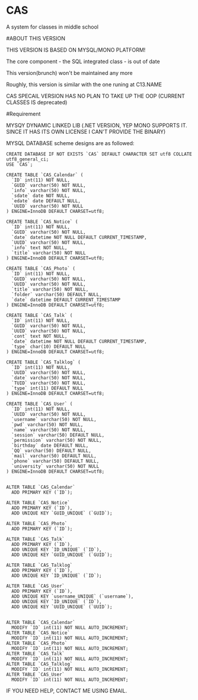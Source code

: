 # CAS
A system for classes in middle school

#ABOUT THIS VERSION

THIS VERSION IS BASED ON MYSQL/MONO PLATFORM!

The core component - the SQL integrated class - is out of date

This version(brunch) won't be maintained any more

Roughly, this version is similar with the one runing at C13.NAME

CAS SPECAIL VERSION HAS NO PLAN TO TAKE UP THE OOP (CURRENT CLASSES IS deprecated)

#Requirement

MYSQY DYNAMIC LINKED LIB (.NET VERSION, YEP MONO SUPPORTS IT. SINCE IT HAS ITS OWN LICENSE I CAN'T PROVIDE THE BINARY)

MYSQL DATABASE scheme designs are as followed:


	CREATE DATABASE IF NOT EXISTS `CAS` DEFAULT CHARACTER SET utf8 COLLATE utf8_general_ci;
	USE `CAS`;

	CREATE TABLE `CAS_Calendar` (
	  `ID` int(11) NOT NULL,
	  `GUID` varchar(50) NOT NULL,
	  `info` varchar(50) NOT NULL,
	  `sdate` date NOT NULL,
	  `edate` date DEFAULT NULL,
	  `UUID` varchar(50) NOT NULL
	) ENGINE=InnoDB DEFAULT CHARSET=utf8;

	CREATE TABLE `CAS_Notice` (
	  `ID` int(11) NOT NULL,
	  `GUID` varchar(50) NOT NULL,
	  `date` datetime NOT NULL DEFAULT CURRENT_TIMESTAMP,
	  `UUID` varchar(50) NOT NULL,
	  `info` text NOT NULL,
	  `title` varchar(50) NOT NULL
	) ENGINE=InnoDB DEFAULT CHARSET=utf8;

	CREATE TABLE `CAS_Photo` (
	  `ID` int(11) NOT NULL,
	  `GUID` varchar(50) NOT NULL,
	  `UUID` varchar(50) NOT NULL,
	  `title` varchar(50) NOT NULL,
	  `folder` varchar(50) DEFAULT NULL,
	  `date` datetime DEFAULT CURRENT_TIMESTAMP
	) ENGINE=InnoDB DEFAULT CHARSET=utf8;

	CREATE TABLE `CAS_Talk` (
	  `ID` int(11) NOT NULL,
	  `GUID` varchar(50) NOT NULL,
	  `UUID` varchar(50) NOT NULL,
	  `cont` text NOT NULL,
	  `date` datetime NOT NULL DEFAULT CURRENT_TIMESTAMP,
	  `type` char(10) DEFAULT NULL
	) ENGINE=InnoDB DEFAULT CHARSET=utf8;

	CREATE TABLE `CAS_Talklog` (
	  `ID` int(11) NOT NULL,
	  `UUID` varchar(50) NOT NULL,
	  `date` varchar(50) NOT NULL,
	  `TUID` varchar(50) NOT NULL,
	  `type` int(11) DEFAULT NULL
	) ENGINE=InnoDB DEFAULT CHARSET=utf8;

	CREATE TABLE `CAS_User` (
	  `ID` int(11) NOT NULL,
	  `UUID` varchar(50) NOT NULL,
	  `username` varchar(50) NOT NULL,
	  `pwd` varchar(50) NOT NULL,
	  `name` varchar(50) NOT NULL,
	  `session` varchar(50) DEFAULT NULL,
	  `permission` varchar(50) NOT NULL,
	  `birthday` date DEFAULT NULL,
	  `QQ` varchar(50) DEFAULT NULL,
	  `mail` varchar(50) DEFAULT NULL,
	  `phone` varchar(50) DEFAULT NULL,
	  `university` varchar(50) NOT NULL
	) ENGINE=InnoDB DEFAULT CHARSET=utf8;


	ALTER TABLE `CAS_Calendar`
	  ADD PRIMARY KEY (`ID`);

	ALTER TABLE `CAS_Notice`
	  ADD PRIMARY KEY (`ID`),
	  ADD UNIQUE KEY `GUID_UNIQUE` (`GUID`);

	ALTER TABLE `CAS_Photo`
	  ADD PRIMARY KEY (`ID`);

	ALTER TABLE `CAS_Talk`
	  ADD PRIMARY KEY (`ID`),
	  ADD UNIQUE KEY `ID_UNIQUE` (`ID`),
	  ADD UNIQUE KEY `GUID_UNIQUE` (`GUID`);

	ALTER TABLE `CAS_Talklog`
	  ADD PRIMARY KEY (`ID`),
	  ADD UNIQUE KEY `ID_UNIQUE` (`ID`);

	ALTER TABLE `CAS_User`
	  ADD PRIMARY KEY (`ID`),
	  ADD UNIQUE KEY `username_UNIQUE` (`username`),
	  ADD UNIQUE KEY `ID_UNIQUE` (`ID`),
	  ADD UNIQUE KEY `UUID_UNIQUE` (`UUID`);


	ALTER TABLE `CAS_Calendar`
	  MODIFY `ID` int(11) NOT NULL AUTO_INCREMENT;
	ALTER TABLE `CAS_Notice`
	  MODIFY `ID` int(11) NOT NULL AUTO_INCREMENT;
	ALTER TABLE `CAS_Photo`
	  MODIFY `ID` int(11) NOT NULL AUTO_INCREMENT;
	ALTER TABLE `CAS_Talk`
	  MODIFY `ID` int(11) NOT NULL AUTO_INCREMENT;
	ALTER TABLE `CAS_Talklog`
	  MODIFY `ID` int(11) NOT NULL AUTO_INCREMENT;
	ALTER TABLE `CAS_User`
	  MODIFY `ID` int(11) NOT NULL AUTO_INCREMENT;

IF YOU NEED HELP, CONTACT ME USING EMAIL.

